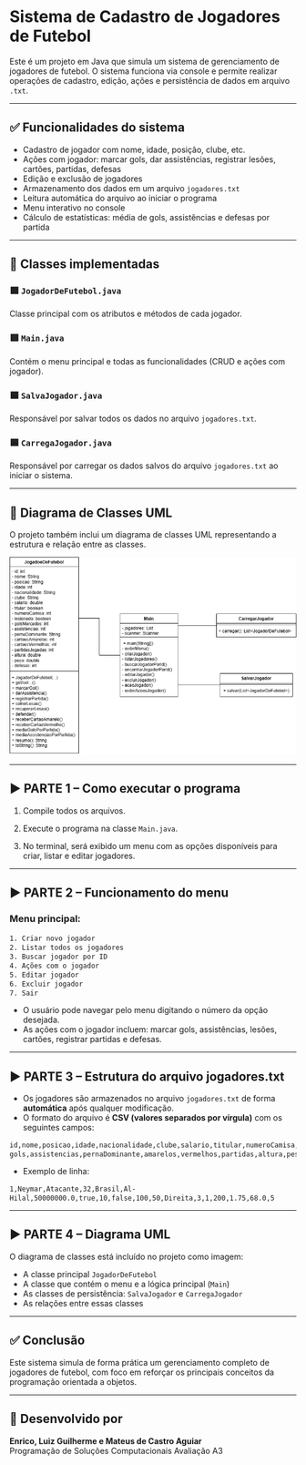 # Sistema de Cadastro de Jogadores de Futebol

Este é um projeto em Java que simula um sistema de gerenciamento de jogadores de futebol. O sistema funciona via console e permite realizar operações de cadastro, edição, ações e persistência de dados em arquivo `.txt`.

---

## ✅ Funcionalidades do sistema

- Cadastro de jogador com nome, idade, posição, clube, etc.
- Ações com jogador: marcar gols, dar assistências, registrar lesões, cartões, partidas, defesas
- Edição e exclusão de jogadores
- Armazenamento dos dados em um arquivo `jogadores.txt`
- Leitura automática do arquivo ao iniciar o programa
- Menu interativo no console
- Cálculo de estatísticas: média de gols, assistências e defesas por partida

---

## 🧱 Classes implementadas

### 🟩 `JogadorDeFutebol.java`
Classe principal com os atributos e métodos de cada jogador.

### 🟥 `Main.java`
Contém o menu principal e todas as funcionalidades (CRUD e ações com jogador).

### 🟦 `SalvaJogador.java`
Responsável por salvar todos os dados no arquivo `jogadores.txt`.

### 🟦 `CarregaJogador.java`
Responsável por carregar os dados salvos do arquivo `jogadores.txt` ao iniciar o sistema.

---

## 📐 Diagrama de Classes UML

O projeto também inclui um diagrama de classes UML representando a estrutura e relação entre as classes.

![Diagrama de classe](DiagramaA3.drawio.png)

---

## ▶️ PARTE 1 – Como executar o programa

1. Compile todos os arquivos.


2. Execute o programa na classe `Main.java`.

3. No terminal, será exibido um menu com as opções disponíveis para criar, listar e editar jogadores.

---

## ▶️ PARTE 2 – Funcionamento do menu

### Menu principal:
```
1. Criar novo jogador
2. Listar todos os jogadores
3. Buscar jogador por ID
4. Ações com o jogador
5. Editar jogador
6. Excluir jogador
7. Sair
```

- O usuário pode navegar pelo menu digitando o número da opção desejada.
- As ações com o jogador incluem: marcar gols, assistências, lesões, cartões, registrar partidas e defesas.

---

## ▶️ PARTE 3 – Estrutura do arquivo jogadores.txt

- Os jogadores são armazenados no arquivo `jogadores.txt` de forma **automática** após qualquer modificação.
- O formato do arquivo é **CSV (valores separados por vírgula)** com os seguintes campos:

```
id,nome,posicao,idade,nacionalidade,clube,salario,titular,numeroCamisa,lesionado,
gols,assistencias,pernaDominante,amarelos,vermelhos,partidas,altura,peso,defesas
```

- Exemplo de linha:
```
1,Neymar,Atacante,32,Brasil,Al-Hilal,50000000.0,true,10,false,100,50,Direita,3,1,200,1.75,68.0,5
```

---

## ▶️ PARTE 4 – Diagrama UML

O diagrama de classes está incluído no projeto como imagem:

- A classe principal `JogadorDeFutebol`
- A classe que contém o menu e a lógica principal (`Main`)
- As classes de persistência: `SalvaJogador` e `CarregaJogador`
- As relações entre essas classes

---

## ✅ Conclusão

Este sistema simula de forma prática um gerenciamento completo de jogadores de futebol, com foco em reforçar os principais conceitos da programação orientada a objetos.

---

## 👤 Desenvolvido por
**Enrico, Luiz Guilherme e Mateus de Castro Aguiar**  
Programação de Soluções Computacionais
Avaliação A3

